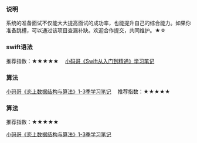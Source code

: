 ### 说明
系统的准备面试不仅能大大提高面试的成功率，也能提升自己的综合能力。如果你准备跳槽，可以通过该项目查漏补缺。欢迎合作提交，共同维护。★☆

### swift语法
推荐指数：★★★★★&emsp; [小码哥《Swift从入门到精通》学习笔记](https://www.cnblogs.com/tzsh1007/category/1511704.html)


### 算法
[小码哥《恋上数据结构与算法》1-3季学习笔记](https://github.com/rogertan30/Love-Leetcode)&emsp; 推荐指数：★★★★★


### 算法
推荐指数：★★★★★

[小码哥《恋上数据结构与算法》1-3季学习笔记](https://github.com/rogertan30/Love-Leetcode)
